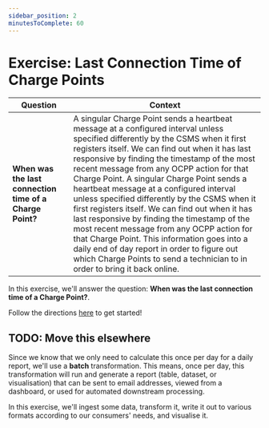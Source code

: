 ```yaml
---
sidebar_position: 2
minutesToComplete: 60
---
```


# Exercise: Last Connection Time of Charge Points


| Question | Context |
| --- | --- |
| **When was the last connection time of a Charge Point?** | A singular Charge Point sends a heartbeat message at a configured interval unless specified differently by the CSMS when it first registers itself. We can find out when it has last responsive by finding the timestamp of the most recent message from any OCPP action for that Charge Point. A singular Charge Point sends a heartbeat message at a configured interval unless specified differently by the CSMS when it first registers itself. We can find out when it has last responsive by finding the timestamp of the most recent message from any OCPP action for that Charge Point.  This information goes into a daily end of day report in order to figure out which Charge Points to send a technician to in order to bring it back online. |

In this exercise, we'll answer the question: **When was the last connection time of a Charge Point?**.

Follow the directions [here](https://github.com/data-derp/exercise-ev-databricks/tree/main/last-connection-time-charge-points) to get started!


## TODO: Move this elsewhere
Since we know that we only need to calculate this once per day for a daily report, we'll use a **batch** transformation. This means, once per day, this transformation will run and generate a report (table, dataset, or visualisation) that can be sent to email addresses, viewed from a dashboard, or used for automated downstream processing.

In this exercise, we'll ingest some data, transform it, write it out to various formats according to our consumers' needs, and visualise it.